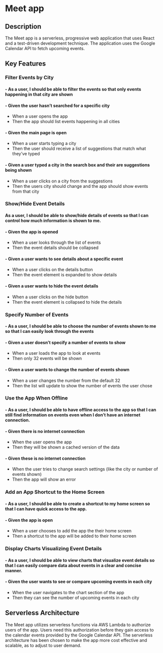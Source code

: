 # Meet app

## Description
The Meet app is a serverless, progressive web application that uses React and a
test-driven development technique. The application uses the Google
Calendar API to fetch upcoming events.

## Key Features

### Filter Events by City

#### - As a user, I should be able to filter the events so that only events happening in that city are shown

#### - Given the user hasn’t searched for a specific city
  - When a user opens the app
  - Then the app should list events happening in all cities

#### - Given the main page is open
- When a user starts typing a city
- Then the user should receive a list of suggestions that match what they’ve typed

#### - Given a user typed a city in the search box and their are suggestions being shown
- When a user clicks on a city from the suggestions
- Then the users city should change and the app should show events from that city


### Show/Hide Event Details

#### As a user, I should be able to show/hide details of events so that I can control how much information is shown to me.

#### - Given the app is opened
- When a user looks through the list of events
- Then the event details should be collapsed

#### - Given a user wants to see details about a specific event
- When a user clicks on the details button
- Then the event element is expanded to show details

#### - Given a user wants to hide the event details
- When a user clicks on the hide button
- Then the event element is collapsed to hide the details


### Specify Number of Events

#### - As a user, I should be able to choose the number of events shown to me so that I can easily look through the events 

#### - Given a user doesn’t specify a number of events to show
- When a user loads the app to look at events
- Then only 32 events will be shown

#### - Given a user wants to change the number of events shown
- When a user changes the number from the default 32
- Then the list will update to show the number of events the user chose


### Use the App When Offline

#### - As a user, I should be able to have offline access to the app so that I can still find information on events even when I don’t have an internet connection.

#### - Given there is no internet connection
- When the user opens the app
- Then they will be shown a cached version of the data

#### - Given these is no internet connection
- When the user tries to change search settings (like the city or number of events shown)
- Then the app will show an error


### Add an App Shortcut to the Home Screen

#### - As a user, I should be able to create a shortcut to my home screen so that I can have quick access to the app.

#### - Given the app is open
- When a user chooses to add the app the their home screen
- Then a shortcut to the app will be added to their home screen


### Display Charts Visualizing Event Details

#### - As a user, I should be able to view charts that visualize event details so that I can easily compare data about events in a clear and concise manner.

#### - Given the user wants to see or compare upcoming events in each city
- When the user navigates to the chart section of the app
- Then they can see the number of upcoming events in each city

## Serverless Architecture
The Meet app utilizes serverless functions via AWS Lambda to authorize users of the app. Users need this authorization before they gain access to the calendar events provided by the Google Calendar API. The serverless architecture has been chosen to make the app more cost effective and scalable, as to adjust to user demand.
